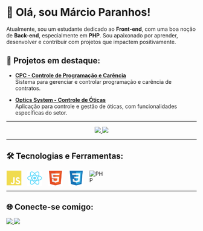 # 👋 Olá, sou Márcio Paranhos! 

Atualmente, sou um estudante dedicado ao **Front-end**, com uma boa noção de **Back-end**, especialmente em **PHP**. Sou apaixonado por aprender, desenvolver e contribuir com projetos que impactem positivamente.

## 🚀 Projetos em destaque:
- [**CPC - Controle de Programação e Carência**](https://github.com/MarcioParanhos/CPC---Controle-de-programa--o)  
  Sistema para gerenciar e controlar programação e carência de contratos.
  
- [**Optics System - Controle de Óticas**](https://github.com/MarcioParanhos/Optics-System)  
  Aplicação para controle e gestão de óticas, com funcionalidades específicas do setor.

---

<div align="center">
  <a href="https://github.com/MarcioParanhos">
    <img height="180em" src="https://github-readme-stats.vercel.app/api?username=MarcioParanhos&show_icons=true&theme=radical&include_all_commits=true&count_private=true"/>
    <img height="180em" src="https://github-readme-stats.vercel.app/api/top-langs/?username=MarcioParanhos&layout=compact&langs_count=7&theme=radical"/>
  </a>
</div>

---

## 🛠️ Tecnologias e Ferramentas:
<div style="display: flex; gap: 15px;">
  <img src="https://raw.githubusercontent.com/devicons/devicon/master/icons/javascript/javascript-plain.svg" alt="JavaScript" height="40" width="40">
  <img src="https://raw.githubusercontent.com/devicons/devicon/master/icons/react/react-original.svg" alt="React" height="40" width="40">
  <img src="https://raw.githubusercontent.com/devicons/devicon/master/icons/html5/html5-original.svg" alt="HTML5" height="40" width="40">
  <img src="https://raw.githubusercontent.com/devicons/devicon/master/icons/css3/css3-original.svg" alt="CSS3" height="40" width="40">
  <img src="https://cdn.jsdelivr.net/gh/devicons/devicon@latest/icons/php/php-original.svg" alt="PHP" height="40" width="40">        
</div>

---

## 🌐 Conecte-se comigo:
<div>
  <a href="https://www.linkedin.com/in/marcio-paranhos-080106218/" target="_blank">
    <img src="https://img.shields.io/badge/-LinkedIn-%230077B5?style=for-the-badge&logo=linkedin&logoColor=white" target="_blank">
  </a>
  <a href="https://www.instagram.com/marcio_winicius/" target="_blank">
    <img src="https://img.shields.io/badge/-Instagram-%23E4405F?style=for-the-badge&logo=instagram&logoColor=white" target="_blank">
</a>

</div>
